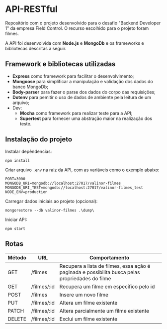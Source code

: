 # API-RESTful

Repositório com o projeto desenvolvido para o desafio "Backend Developer 1" da empresa Field Control. O recurso escolhido para o projeto foram filmes. 

A API foi desenvolvida com **Node.js** e **MongoDb** e os frameworks e bibliotecas descritas a seguir.

## Framework e bibliotecas utilizadas

 - **Express** como framework para facilitar o desenvolvimento;
 - **Mongoose** para simplificar a manipulação e validação dos dados do banco MongoDb;
 - **Body-parser** para fazer o parse dos dados do corpo das requisições;
 - **Dotenv** para pemitir o uso de dados de ambiente pela leitura de um arquivo;
 - Dev:
   - **Mocha** como framework para realizar teste para a API;
   - **Supertest** para fornecer uma abstração maior na realização dos teste.

## Instalação do projeto

Instalar depêndencias:

    npm install
    
Criar arquivo `.env` na raiz da API, com as variáveis como o exemplo abaixo:

    PORT=3000
    MONGODB_URI=mongodb://localhost:27017/valinor-filmes
    MONGODB_URI_TEST=mongodb://localhost:27017/valinor-filmes_test
    NODE_ENV=production
    
Carregar dados iniciais ao projeto (opcional):

    mongorestore --db valinor-filmes .\dump\
    
Iniciar API:

    npm start

## Rotas

| Método | URL  | Comportamento                               | 
|--------| ---  |                                                  --- |
| GET    | /filmes     | Recupera a lista de filmes, essa ação é paginada e possibilita busca pelas propriedades do filme | 
| GET    | /filmes/:id | Recupera um filme em específico pelo id  | 
| POST   | /filmes     | Insere um novo filme                     | 
| PUT    | /filmes/:id | Altera um filme existente                | 
| PATCH  | /filmes/:id | Altera parcialmente um filme existente   | 
| DELETE | /filmes/:id | Exclui um filme existente                |